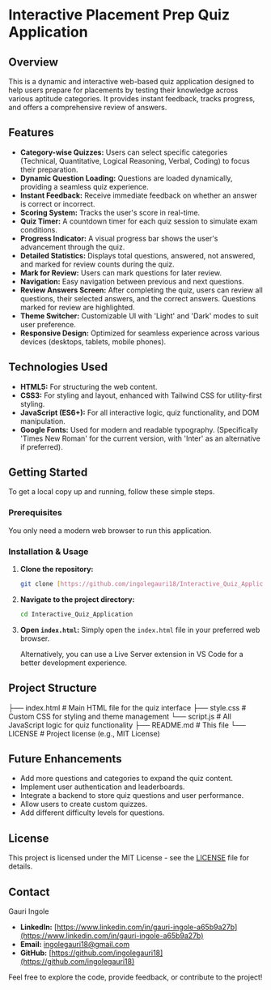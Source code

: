 # Interactive Placement Prep Quiz Application

## Overview

This is a dynamic and interactive web-based quiz application designed to help users prepare for placements by testing their knowledge across various aptitude categories. It provides instant feedback, tracks progress, and offers a comprehensive review of answers.

## Features

* **Category-wise Quizzes:** Users can select specific categories (Technical, Quantitative, Logical Reasoning, Verbal, Coding) to focus their preparation.
* **Dynamic Question Loading:** Questions are loaded dynamically, providing a seamless quiz experience.
* **Instant Feedback:** Receive immediate feedback on whether an answer is correct or incorrect.
* **Scoring System:** Tracks the user's score in real-time.
* **Quiz Timer:** A countdown timer for each quiz session to simulate exam conditions.
* **Progress Indicator:** A visual progress bar shows the user's advancement through the quiz.
* **Detailed Statistics:** Displays total questions, answered, not answered, and marked for review counts during the quiz.
* **Mark for Review:** Users can mark questions for later review.
* **Navigation:** Easy navigation between previous and next questions.
* **Review Answers Screen:** After completing the quiz, users can review all questions, their selected answers, and the correct answers. Questions marked for review are highlighted.
* **Theme Switcher:** Customizable UI with 'Light' and 'Dark' modes to suit user preference.
* **Responsive Design:** Optimized for seamless experience across various devices (desktops, tablets, mobile phones).

## Technologies Used

* **HTML5:** For structuring the web content.
* **CSS3:** For styling and layout, enhanced with Tailwind CSS for utility-first styling.
* **JavaScript (ES6+):** For all interactive logic, quiz functionality, and DOM manipulation.
* **Google Fonts:** Used for modern and readable typography. (Specifically 'Times New Roman' for the current version, with 'Inter' as an alternative if preferred).

## Getting Started

To get a local copy up and running, follow these simple steps.

### Prerequisites

You only need a modern web browser to run this application.

### Installation & Usage

1.  **Clone the repository:**
    ```bash
    git clone [https://github.com/ingolegauri18/Interactive_Quiz_Application.git](https://github.com/ingolegauri18/Interactive_Quiz_Application.git)
    ```

2.  **Navigate to the project directory:**
    ```bash
    cd Interactive_Quiz_Application
    ```

3.  **Open `index.html`:**
    Simply open the `index.html` file in your preferred web browser.

    Alternatively, you can use a Live Server extension in VS Code for a better development experience.

## Project Structure
├── index.html          # Main HTML file for the quiz interface
├── style.css           # Custom CSS for styling and theme management
└── script.js           # All JavaScript logic for quiz functionality
├── README.md           # This file
└── LICENSE             # Project license (e.g., MIT License)
## Future Enhancements

* Add more questions and categories to expand the quiz content.
* Implement user authentication and leaderboards.
* Integrate a backend to store quiz questions and user performance.
* Allow users to create custom quizzes.
* Add different difficulty levels for questions.

## License

This project is licensed under the MIT License - see the [LICENSE](LICENSE) file for details.

## Contact

Gauri Ingole
* **LinkedIn:** [https://www.linkedin.com/in/gauri-ingole-a65b9a27b](https://www.linkedin.com/in/gauri-ingole-a65b9a27b)
* **Email:** ingolegauri18@gmail.com
* **GitHub:** [https://github.com/ingolegauri18](https://github.com/ingolegauri18)

Feel free to explore the code, provide feedback, or contribute to the project!


